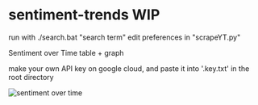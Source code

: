 # sentiment-trends WIP

run with ./search.bat "search term"
edit preferences in "scrapeYT.py"

Sentiment over Time table + graph

make your own API key on google cloud, and paste it into '.key.txt' in the root directory

![sentiment over time](https://i.imgur.com/zvQspHd.png)

